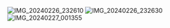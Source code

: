 ![IMG_20240226_232610](https://github.com/12345Dasha/expert-octo-winner/assets/116416644/79551b4f-faad-46c9-be2a-54e2e50f50ec)
![IMG_20240226_232630](https://github.com/12345Dasha/expert-octo-winner/assets/116416644/7493213f-27f5-4806-acfe-a20a90d1ecc0)
![IMG_20240227_001355](https://github.com/12345Dasha/expert-octo-winner/assets/116416644/204af702-cd1e-4c75-b139-f6598cdebd54)
